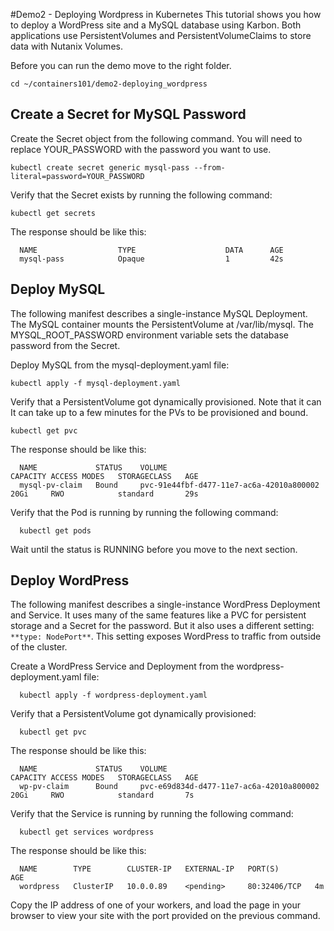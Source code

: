 #Demo2 - Deploying Wordpress in Kubernetes
This tutorial shows you how to deploy a WordPress site and a MySQL database using Karbon. Both applications use PersistentVolumes and PersistentVolumeClaims to store data with Nutanix Volumes.

Before you can run the demo move to the right folder.

```shell
cd ~/containers101/demo2-deploying_wordpress
```

## Create a Secret for MySQL Password

Create the Secret object from the following command. You will need to replace YOUR_PASSWORD with the password you want to use.

```
kubectl create secret generic mysql-pass --from-literal=password=YOUR_PASSWORD
```

Verify that the Secret exists by running the following command:

```
kubectl get secrets
```

The response should be like this:

```
  NAME                  TYPE                    DATA      AGE
  mysql-pass            Opaque                  1         42s
```

## Deploy MySQL
The following manifest describes a single-instance MySQL Deployment. The MySQL container mounts the PersistentVolume at /var/lib/mysql. The MYSQL_ROOT_PASSWORD environment variable sets the database password from the Secret.

Deploy MySQL from the mysql-deployment.yaml file:

```
kubectl apply -f mysql-deployment.yaml
```

Verify that a PersistentVolume got dynamically provisioned. Note that it can It can take up to a few minutes for the PVs to be provisioned and bound.

```
kubectl get pvc
```

The response should be like this:

```
  NAME             STATUS    VOLUME                                     CAPACITY ACCESS MODES   STORAGECLASS   AGE
  mysql-pv-claim   Bound     pvc-91e44fbf-d477-11e7-ac6a-42010a800002   20Gi     RWO            standard       29s
```

Verify that the Pod is running by running the following command:

```
  kubectl get pods
```

Wait until the status is RUNNING before you move to the next section.

## Deploy WordPress
The following manifest describes a single-instance WordPress Deployment and Service. It uses many of the same features like a PVC for persistent storage and a Secret for the password. But it also uses a different setting: ```**type: NodePort**```. This setting exposes WordPress to traffic from outside of the cluster.

Create a WordPress Service and Deployment from the wordpress-deployment.yaml file:

```
  kubectl apply -f wordpress-deployment.yaml
```

Verify that a PersistentVolume got dynamically provisioned:

```
  kubectl get pvc
```

The response should be like this:

```
  NAME             STATUS    VOLUME                                     CAPACITY ACCESS MODES   STORAGECLASS   AGE
  wp-pv-claim      Bound     pvc-e69d834d-d477-11e7-ac6a-42010a800002   20Gi     RWO            standard       7s
```

Verify that the Service is running by running the following command:

```
  kubectl get services wordpress
```

The response should be like this:

```
  NAME        TYPE        CLUSTER-IP   EXTERNAL-IP   PORT(S)        AGE
  wordpress   ClusterIP   10.0.0.89    <pending>     80:32406/TCP   4m
```

Copy the IP address of one of your workers, and load the page in your browser to view your site with the port provided on the previous command.